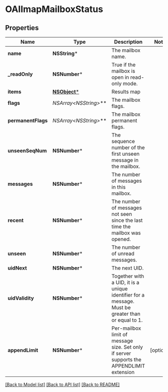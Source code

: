 # OAIImapMailboxStatus

## Properties
Name | Type | Description | Notes
------------ | ------------- | ------------- | -------------
**name** | **NSString*** | The mailbox name. | 
**_readOnly** | **NSNumber*** | True if the mailbox is open in read-only mode. | 
**items** | [**NSObject***]() | Results map | 
**flags** | **NSArray&lt;NSString*&gt;*** | The mailbox flags. | 
**permanentFlags** | **NSArray&lt;NSString*&gt;*** | The mailbox permanent flags. | 
**unseenSeqNum** | **NSNumber*** | The sequence number of the first unseen message in the mailbox. | 
**messages** | **NSNumber*** | The number of messages in this mailbox. | 
**recent** | **NSNumber*** | The number of messages not seen since the last time the mailbox was opened. | 
**unseen** | **NSNumber*** | The number of unread messages. | 
**uidNext** | **NSNumber*** | The next UID. | 
**uidValidity** | **NSNumber*** | Together with a UID, it is a unique identifier for a message. Must be greater than or equal to 1. | 
**appendLimit** | **NSNumber*** | Per-mailbox limit of message size. Set only if server supports the APPENDLIMIT extension | [optional] 

[[Back to Model list]](../README#documentation-for-models) [[Back to API list]](../README#documentation-for-api-endpoints) [[Back to README]](../README)


